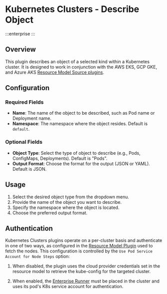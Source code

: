# Kubernetes Clusters - Describe Object
:::enterprise
:::

## Overview

This plugin describes an object of a selected kind within a Kubernetes cluster. It is designed to work in conjunction with the AWS EKS, GCP GKE, and Azure AKS [Resource Model Source plugins](/manual/projects/resource-model-sources/).
## Configuration

### Required Fields

* **Name**: The name of the object to be described, such as Pod name or Deployment name.
* **Namespace**: The namespace where the object resides. Default is `default`.

### Optional Fields

* **Object Type**: Select the type of object to describe (e.g., Pods, ConfigMaps, Deployments). Default is "Pods".
* **Output Format**: Choose the format for the output (JSON or YAML). Default is JSON.

## Usage

1. Select the desired object type from the dropdown menu.
2. Provide the name of the object you want to describe.
3. Specify the namespace where the object is located.
4. Choose the preferred output format.

## Authentication

Kubernetes Clusters plugins operate on a per-cluster basis and authenticate in one of two ways, as configured in the [Resource Model Plugin](/manual/projects/resource-model-sources/) used to fetch the nodes. This configuration is controlled by the `Use Pod Service Account for Node Steps` option:

1. When disabled, the plugin uses the cloud provider credentials set in the resource model to retrieve the
kube-config for the targeted cluster.

2. When enabled, the [Enterprise Runner](/administration/runner/) must be placed in the cluster and uses its pod's K8s service account for authentication.
